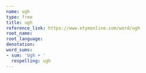 ```yaml
---
name: ugh
type: free
title: ugh
reference_link: https://www.etymonline.com/word/ugh
root_name: 
root_language: 
denotation: 
word_sums:
- sum: 'Ugh + '
  respelling: ugh
---
```

